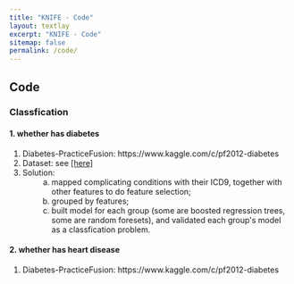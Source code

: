 ```yaml
---
title: "KNIFE - Code"
layout: textlay
excerpt: "KNIFE - Code"
sitemap: false
permalink: /code/
---
```


## Code

### Classfication
#### 1. whether has diabetes
<ol>
<li>Diabetes-PracticeFusion: https://www.kaggle.com/c/pf2012-diabetes</li>
<li>Dataset: see <a href='https://github.com/knifeqmul/knifeqmul.github.io/tree/master/downloads/Diabetes-PracticeFusion'>[here]</a></li>
<li>Solution:
<ol style="list-style-type: lower-alpha; padding-bottom: 0;">
<li style="margin-left:2em">mapped complicating conditions with their ICD9, together with other features to do feature selection;</li>
<li style="margin-left:2em">grouped by features;</li>
<li style="margin-left:2em; padding-bottom: 0;">built model for each group (some are boosted regression trees, some are random foresets), and validated each group's model as a classfication problem.</li>
</ol>
</li>
</ol>

#### 2. whether has heart disease
<ol>
<li>Diabetes-PracticeFusion: https://www.kaggle.com/c/pf2012-diabetes</li>
</ol>
